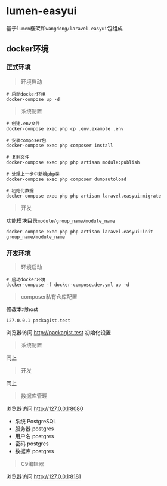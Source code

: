# lumen-easyui

基于`lumen`框架和`wangdong/laravel-easyui`包组成

## docker环境

### 正式环境

> 环境启动

```
# 启动docker环境
docker-compose up -d
```

> 系统配置

```
# 创建.env文件
docker-compose exec php cp .env.example .env

# 安装composer包
docker-compose exec php composer install

# 复制文件
docker-compose exec php php artisan module:publish

# 处理上一步中新增php类
docker-compose exec php composer dumpautoload

# 初始化数据
docker-compose exec php php artisan laravel.easyui:migrate
```

> 开发

功能模块目录`module/group_name/module_name`

```
docker-compose exec php php artisan laravel.easyui:init group_name/module_name
```

### 开发环境

> 环境启动

```
# 启动docker环境
docker-compose -f docker-compose.dev.yml up -d
```

> composer私有仓库配置

修改本地host

```
127.0.0.1 packagist.test
```

浏览器访问 http://packagist.test 初始化设置

> 系统配置

同上

> 开发

同上

> 数据库管理

浏览器访问 http://127.0.0.1:8080

- 系统	PostgreSQL
- 服务器	postgres
- 用户名	postgres
- 密码	postgres
- 数据库  postgres

> C9编辑器

浏览器访问 http://127.0.0.1:8181
